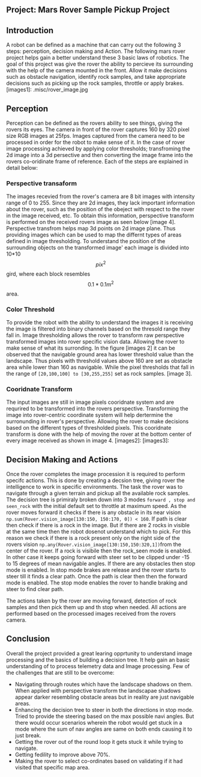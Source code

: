 ## Project: Mars Rover Sample Pickup Project
## Introduction
A robot can be defined as a machine that can carry out the following 3 steps: perception, decision making and Action. The following mars rover project helps gain a better understand these 3 basic laws of robotics.
The goal of this project was give the rover the ability to percieve its surrounding with the help of the camera mounted in the front. Allow it make decisions such as obstacle navigation, identify rock samples, and take appropriate decisions such as picking up the rock samples, throttle or apply brakes.
[images1]: .misc/rover_image.jpg
## Perception
Perception can be defined as the rovers ability to see things, giving the rovers its eyes. The camera in front of the rover captures 160 by 320 pixel size RGB images at 25fps. Images captured from the camera need to be processed in order for the robot to make sense of it. In the case of rover image processing achieved by applying color thresholds; transfroming the 2d image into a 3d persective and then converting the image frame into the rovers co-oridinate frame of reference. Each of the steps are explained in detail below: 
### Perspective transaform
The images recevied from the rover's camera are 8 bit images with intensity range of 0 to 255. Since they are 2d images, they lack important information about the rover, such as the position of the obeject with respect to the rover in the image received, etc. To obtain this information, perspective transform is performed on the received rovers image as seen below [image 4]. Perspective transfrom helps map 3d points on 2d image plane. Thus providing images which can be used to map the differnt types of areas defined in image thresholding.  To understand the position of the surrounding objects on the transformed image' each image is divided into 10*10 $${pix}^2$$ gird, where each block resembles $$0.1*0.1{m}^2$$ area.
### Color Threshold
To provide the robot with the ability to understand the images it is receiving the image is filtered into binary channels based on the thresold range they fall in. Image thresholding allows the rover to transform raw perspective transformed images into rover specific vision data. Allowing the rover to make sense of what its surronding. In the figure [images 2] it can be observed that the navigable ground area has lower threshold value than the landscape. Thus pixels with threshold values above 160 are set as obstacle area while lower than 160 as navigable. While the pixel thresholds that fall in the range of `[20,100,100] to [30,255,255]` set as rock samples. 
[image 3]. 
### Cooridnate Transform
The input images are still in image pixels cooridnate system and are requrired to be transformed into the rovers perspective. Transforming the image into rover-centric coordinate system will help dertermine the surronunding in rover's perspective. Allowing the rover to make decisions based on the different types of thresholded pixels. This cooridnate transform is done with the help of moving the rover at the bottom center of every image received as shown in image 4. 
[images2]: 
[images3]:

## Decision Making and Actions
Once the rover completes the image procession it is required to perform specifc actions. This is done by creating a decsion tree, giving rover the intelligence to work in specific environments. The task the rover was to navigate through a given terrain and pickup all the available rock samples.
The decision tree is primiraly broken down into 3 modes `forward , stop and seen_rock` with the initial default set to throttle at maximum speed. 
As the rover moves forward it checks if there is any obstacle in its near vision `np.sum(Rover.vision_image[130:150, 150:170, 0]) < 160`. If path is clear then check if there is a rock in the image. But if there are 2 rocks in visible at the same time then the robot dosenot understand which to pick. For this reason we check if there is a rock present only on the right side of the rovers vision `np.any(Rover.vision_image[130:150,150:320,1])`from the center of the rover. If a rock is visibile then the rock_seen mode is enabled. In other case it keeps going forward with steer set to be clipped under -15 to 15 degrees of mean navigable angles.
If there are any obstacles then stop mode is enabled. In stop mode brakes are release and the rover starts to steer till it finds a clear path. Once the path is clear then then the forward mode is enabled. The stop mode enables the rover to handle braking and steer to find clear path. 

The actions taken by the rover are moving forward, detection of rock samples and then pick them up and th stop when needed. All actions are performed based on the processed images received from the rovers camera.

## Conclusion
Overall the project provided a great learing opprtunity to understand image processing and the basics of building a decision tree. It help gain an basic understanding of to process telemetry data and Image processing.
Few of the challenges that are still to be overcome:
* Navigating through routes which have the landscape shadows on them. When applied with perspective transform the landscapae shadows appear darker resembling obstacle areas but in reality are just navigable areas. 
* Enhancing the decision tree to steer in both the directions in stop mode. Tried to provide the steering based on the max possible navi angles. But there would occur scenarios wherein the robot would get stuck in a mode where the sum of nav angles are same on both ends causing it to just break.
* Getting the rover out of the round loop it gets stuck it while trying to navigate.
* Getting fedility to improve above 70%.
* Making the rover to select co-ordinates based on validating if it had visited that specific map area. 


